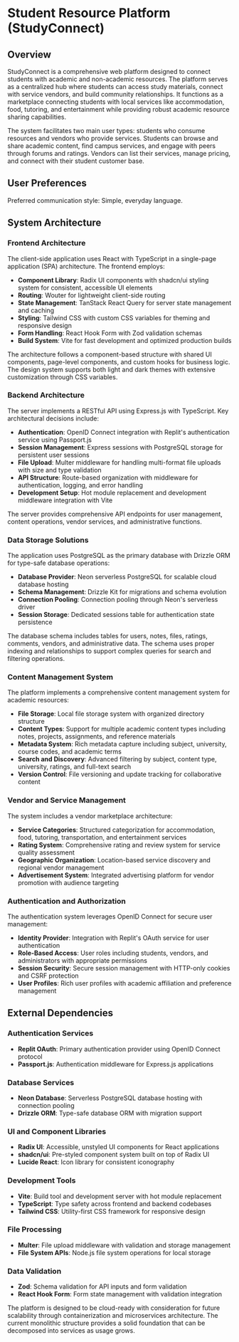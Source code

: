 # Student Resource Platform (StudyConnect)

## Overview

StudyConnect is a comprehensive web platform designed to connect students with academic and non-academic resources. The platform serves as a centralized hub where students can access study materials, connect with service vendors, and build community relationships. It functions as a marketplace connecting students with local services like accommodation, food, tutoring, and entertainment while providing robust academic resource sharing capabilities.

The system facilitates two main user types: students who consume resources and vendors who provide services. Students can browse and share academic content, find campus services, and engage with peers through forums and ratings. Vendors can list their services, manage pricing, and connect with their student customer base.

## User Preferences

Preferred communication style: Simple, everyday language.

## System Architecture

### Frontend Architecture

The client-side application uses React with TypeScript in a single-page application (SPA) architecture. The frontend employs:

- **Component Library**: Radix UI components with shadcn/ui styling system for consistent, accessible UI elements
- **Routing**: Wouter for lightweight client-side routing
- **State Management**: TanStack React Query for server state management and caching
- **Styling**: Tailwind CSS with custom CSS variables for theming and responsive design
- **Form Handling**: React Hook Form with Zod validation schemas
- **Build System**: Vite for fast development and optimized production builds

The architecture follows a component-based structure with shared UI components, page-level components, and custom hooks for business logic. The design system supports both light and dark themes with extensive customization through CSS variables.

### Backend Architecture

The server implements a RESTful API using Express.js with TypeScript. Key architectural decisions include:

- **Authentication**: OpenID Connect integration with Replit's authentication service using Passport.js
- **Session Management**: Express sessions with PostgreSQL storage for persistent user sessions
- **File Upload**: Multer middleware for handling multi-format file uploads with size and type validation
- **API Structure**: Route-based organization with middleware for authentication, logging, and error handling
- **Development Setup**: Hot module replacement and development middleware integration with Vite

The server provides comprehensive API endpoints for user management, content operations, vendor services, and administrative functions.

### Data Storage Solutions

The application uses PostgreSQL as the primary database with Drizzle ORM for type-safe database operations:

- **Database Provider**: Neon serverless PostgreSQL for scalable cloud database hosting
- **Schema Management**: Drizzle Kit for migrations and schema evolution
- **Connection Pooling**: Connection pooling through Neon's serverless driver
- **Session Storage**: Dedicated sessions table for authentication state persistence

The database schema includes tables for users, notes, files, ratings, comments, vendors, and administrative data. The schema uses proper indexing and relationships to support complex queries for search and filtering operations.

### Content Management System

The platform implements a comprehensive content management system for academic resources:

- **File Storage**: Local file storage system with organized directory structure
- **Content Types**: Support for multiple academic content types including notes, projects, assignments, and reference materials
- **Metadata System**: Rich metadata capture including subject, university, course codes, and academic terms
- **Search and Discovery**: Advanced filtering by subject, content type, university, ratings, and full-text search
- **Version Control**: File versioning and update tracking for collaborative content

### Vendor and Service Management

The system includes a vendor marketplace architecture:

- **Service Categories**: Structured categorization for accommodation, food, tutoring, transportation, and entertainment services
- **Rating System**: Comprehensive rating and review system for service quality assessment
- **Geographic Organization**: Location-based service discovery and regional vendor management
- **Advertisement System**: Integrated advertising platform for vendor promotion with audience targeting

### Authentication and Authorization

The authentication system leverages OpenID Connect for secure user management:

- **Identity Provider**: Integration with Replit's OAuth service for user authentication
- **Role-Based Access**: User roles including students, vendors, and administrators with appropriate permissions
- **Session Security**: Secure session management with HTTP-only cookies and CSRF protection
- **User Profiles**: Rich user profiles with academic affiliation and preference management

## External Dependencies

### Authentication Services
- **Replit OAuth**: Primary authentication provider using OpenID Connect protocol
- **Passport.js**: Authentication middleware for Express.js applications

### Database Services
- **Neon Database**: Serverless PostgreSQL database hosting with connection pooling
- **Drizzle ORM**: Type-safe database ORM with migration support

### UI and Component Libraries
- **Radix UI**: Accessible, unstyled UI components for React applications
- **shadcn/ui**: Pre-styled component system built on top of Radix UI
- **Lucide React**: Icon library for consistent iconography

### Development Tools
- **Vite**: Build tool and development server with hot module replacement
- **TypeScript**: Type safety across frontend and backend codebases
- **Tailwind CSS**: Utility-first CSS framework for responsive design

### File Processing
- **Multer**: File upload middleware with validation and storage management
- **File System APIs**: Node.js file system operations for local storage

### Data Validation
- **Zod**: Schema validation for API inputs and form validation
- **React Hook Form**: Form state management with validation integration

The platform is designed to be cloud-ready with consideration for future scalability through containerization and microservices architecture. The current monolithic structure provides a solid foundation that can be decomposed into services as usage grows.